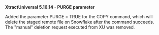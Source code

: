 **XtractUniversal 5.16.14 - PURGE parameter**

Added the parameter PURGE = TRUE for the COPY command, which will delete the staged remote file on Snowflake after the command succeeds. The "manual" deletion request executed from XU was removed.
